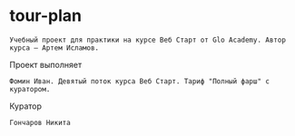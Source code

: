 # tour-plan

    Учебный проект для практики на курсе Веб Старт от Glo Academy. Автор курса — Артем Исламов.

Проект выполняет

    Фомин Иван. Девятый поток курса Веб Старт. Тариф "Полный фарш" с куратором.

Куратор

    Гончаров Никита

